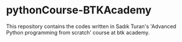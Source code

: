 # pythonCourse-BTKAcademy

This repository contains the codes written in Sadık Turan's 'Advanced Python programming from scratch' course at btk academy.

